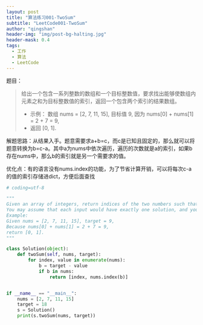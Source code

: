 ```yaml
---
layout: post
title: "算法练习001-TwoSum"
subtitle: "LeetCode001-TwoSum"
author: "qingshan"
header-img: "img/post-bg-halting.jpg"
header-mask: 0.4
tags:
  - 工作
  - 算法
  - LeetCode
---
```


题目：
>给出一个包含一系列整数的数组和一个目标整数值，要求找出能够使数组内元素之和为目标整数值的索引，返回一个包含两个索引的结果数组。
>* 示例：
   数组 nums = [2, 7, 11, 15], 目标值 9,
   因为 nums[0] + nums[1] = 2 + 7 = 9,
>* 返回 [0, 1].

解题思路：从结果入手。题意需要求a+b=c，而c是已知且固定的，那么就可以将题意转换为b=c-a。其中a为nums中依次遍历，遍历的次数就是a的索引，如果b存在nums中，那么b的索引就是另一个需要求的值。

优化点：有的语言没有nums.index的功能，为了节省计算开销，可以将每次c-a的值的索引存储进dict，方便后面查找

```python
# coding=utf-8

"""
Given an array of integers, return indices of the two numbers such that they add up to a specific target.
You may assume that each input would have exactly one solution, and you may not use the same element twice.
Example:
Given nums = [2, 7, 11, 15], target = 9,
Because nums[0] + nums[1] = 2 + 7 = 9,
return [0, 1].
"""

class Solution(object):
    def twoSum(self, nums, target):
        for index, value in enumerate(nums):
            b = target - value
            if b in nums:
                return [index, nums.index(b)]


if __name__ == "__main__":
    nums = [2, 7, 11, 15]
    target = 18
    s = Solution()
    print(s.twoSum(nums, target))
```